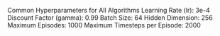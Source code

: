 Common Hyperparameters for All Algorithms
Learning Rate (lr): 3e-4
Discount Factor (gamma): 0.99
Batch Size: 64
Hidden Dimension: 256
Maximum Episodes: 1000
Maximum Timesteps per Episode: 2000